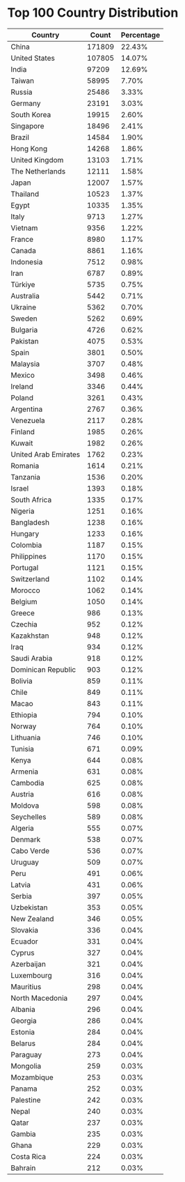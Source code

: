 # Top 100 Country Distribution
| Country | Count | Percentage |
|----|----|----|
| China | 171809 | 22.43% |
| United States | 107805 | 14.07% |
| India | 97209 | 12.69% |
| Taiwan | 58995 | 7.70% |
| Russia | 25486 | 3.33% |
| Germany | 23191 | 3.03% |
| South Korea | 19915 | 2.60% |
| Singapore | 18496 | 2.41% |
| Brazil | 14584 | 1.90% |
| Hong Kong | 14268 | 1.86% |
| United Kingdom | 13103 | 1.71% |
| The Netherlands | 12111 | 1.58% |
| Japan | 12007 | 1.57% |
| Thailand | 10523 | 1.37% |
| Egypt | 10335 | 1.35% |
| Italy | 9713 | 1.27% |
| Vietnam | 9356 | 1.22% |
| France | 8980 | 1.17% |
| Canada | 8861 | 1.16% |
| Indonesia | 7512 | 0.98% |
| Iran | 6787 | 0.89% |
| Türkiye | 5735 | 0.75% |
| Australia | 5442 | 0.71% |
| Ukraine | 5362 | 0.70% |
| Sweden | 5262 | 0.69% |
| Bulgaria | 4726 | 0.62% |
| Pakistan | 4075 | 0.53% |
| Spain | 3801 | 0.50% |
| Malaysia | 3707 | 0.48% |
| Mexico | 3498 | 0.46% |
| Ireland | 3346 | 0.44% |
| Poland | 3261 | 0.43% |
| Argentina | 2767 | 0.36% |
| Venezuela | 2117 | 0.28% |
| Finland | 1985 | 0.26% |
| Kuwait | 1982 | 0.26% |
| United Arab Emirates | 1762 | 0.23% |
| Romania | 1614 | 0.21% |
| Tanzania | 1536 | 0.20% |
| Israel | 1393 | 0.18% |
| South Africa | 1335 | 0.17% |
| Nigeria | 1251 | 0.16% |
| Bangladesh | 1238 | 0.16% |
| Hungary | 1233 | 0.16% |
| Colombia | 1187 | 0.15% |
| Philippines | 1170 | 0.15% |
| Portugal | 1121 | 0.15% |
| Switzerland | 1102 | 0.14% |
| Morocco | 1062 | 0.14% |
| Belgium | 1050 | 0.14% |
| Greece | 986 | 0.13% |
| Czechia | 952 | 0.12% |
| Kazakhstan | 948 | 0.12% |
| Iraq | 934 | 0.12% |
| Saudi Arabia | 918 | 0.12% |
| Dominican Republic | 903 | 0.12% |
| Bolivia | 859 | 0.11% |
| Chile | 849 | 0.11% |
| Macao | 843 | 0.11% |
| Ethiopia | 794 | 0.10% |
| Norway | 764 | 0.10% |
| Lithuania | 746 | 0.10% |
| Tunisia | 671 | 0.09% |
| Kenya | 644 | 0.08% |
| Armenia | 631 | 0.08% |
| Cambodia | 625 | 0.08% |
| Austria | 616 | 0.08% |
| Moldova | 598 | 0.08% |
| Seychelles | 589 | 0.08% |
| Algeria | 555 | 0.07% |
| Denmark | 538 | 0.07% |
| Cabo Verde | 536 | 0.07% |
| Uruguay | 509 | 0.07% |
| Peru | 491 | 0.06% |
| Latvia | 431 | 0.06% |
| Serbia | 397 | 0.05% |
| Uzbekistan | 353 | 0.05% |
| New Zealand | 346 | 0.05% |
| Slovakia | 336 | 0.04% |
| Ecuador | 331 | 0.04% |
| Cyprus | 327 | 0.04% |
| Azerbaijan | 321 | 0.04% |
| Luxembourg | 316 | 0.04% |
| Mauritius | 298 | 0.04% |
| North Macedonia | 297 | 0.04% |
| Albania | 296 | 0.04% |
| Georgia | 286 | 0.04% |
| Estonia | 284 | 0.04% |
| Belarus | 284 | 0.04% |
| Paraguay | 273 | 0.04% |
| Mongolia | 259 | 0.03% |
| Mozambique | 253 | 0.03% |
| Panama | 252 | 0.03% |
| Palestine | 242 | 0.03% |
| Nepal | 240 | 0.03% |
| Qatar | 237 | 0.03% |
| Gambia | 235 | 0.03% |
| Ghana | 229 | 0.03% |
| Costa Rica | 224 | 0.03% |
| Bahrain | 212 | 0.03% |
